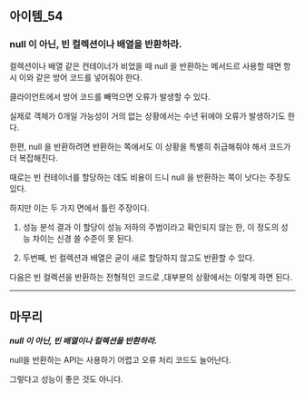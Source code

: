 ## 아이템_54

### null 이 아닌, 빈 컬렉션이나 배열을 반환하라.

컬렉션이나 배열 같은 컨테이너가 비었을 때 null 을 반환하는 메서드르 사용할 때면 항시 이와 같은 방어 코드를 넣어줘야 한다.

클라이언트에서 방어 코드를 빼먹으면 오류가 발생할 수 있다. 

실제로 객체가 0개일 가능성이 거의 없는 상황에서는 수년 뒤에야 오류가 발생하기도 한다.

한편, null 을 반환하려면 반환하는 쪽에서도 이 상황을 특별히 취급해줘야 해서 코드가 더 복잡해진다.


때로는 빈 컨테이너를 할당하는 데도 비용이 드니 null 을 반환하는 쪽이 낫다는 주장도 있다.

하지만 이는 두 가지 면에서 틀린 주장이다.

1. 성능 분석 결과 이 할당이 성능 저하의 주범이라고 확인되지 않는 한, 이 정도의 성능 차이는 신경 쓸 수준이 못 된다.

2. 두번째, 빈 컬렉션과 배열은 굳이 새로 할당하지 않고도 반환할 수 있다.

다음은 빈 컬렉션을 반환하는 전형적인 코드로 ,대부분의 상황에서는 이렇게 하면 된다.




---

## 마무리


***null 이 아닌, 빈 배열이나 컬렉션을 반환하라.*** 

null을 반환하는 API는 사용하기 어렵고 오류 처리 코드도 늘어난다.

그렇다고 성능이 좋은 것도 아니다.